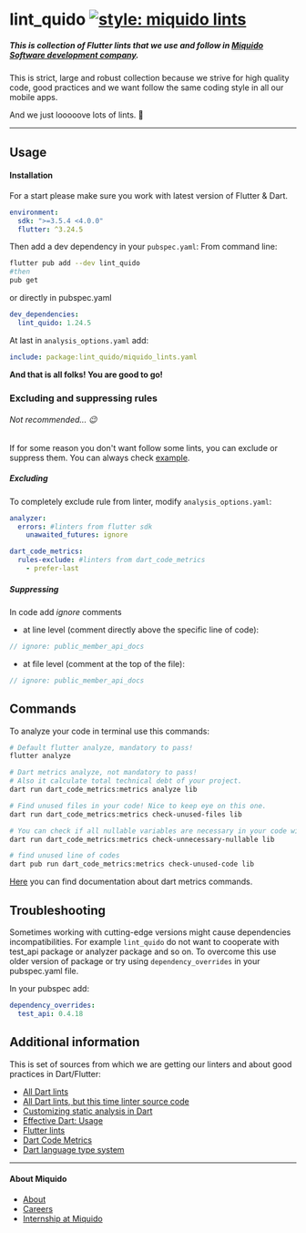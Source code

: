 <!-- 
This README describes the package. If you publish this package to pub.dev,
this README's contents appear on the landing page for your package.

For information about how to write a good package README, see the guide for
[writing package pages](https://dart.dev/guides/libraries/writing-package-pages). 

For general information about developing packages, see the Dart guide for
[creating packages](https://dart.dev/guides/libraries/create-library-packages)
and the Flutter guide for
[developing packages and plugins](https://flutter.dev/developing-packages). 
-->
# lint_quido [![style: miquido lints](https://badgen.net/badge/style/lint_quido/blue?icon=terminal)](https://github.com/miquido/lint_quido)
##### This is collection of Flutter lints that we use and follow in [Miquido Software development company](https://www.miquido.com).

This is strict, large and robust collection because we strive for high quality code, good practices and we want follow the same coding style in all our mobile apps.

And we just looooove lots of lints. :blue_heart:

---

## Usage
#### Installation
For a start please make sure you work with latest version of Flutter & Dart.
```yaml
environment:
  sdk: ">=3.5.4 <4.0.0"
  flutter: ^3.24.5
```

Then add a dev dependency in your `pubspec.yaml`:
From command line: 
```bash
flutter pub add --dev lint_quido
#then
pub get
```

or directly in pubspec.yaml

```yaml
dev_dependencies:
  lint_quido: 1.24.5
```

At last in `analysis_options.yaml` add:
```yaml
include: package:lint_quido/miquido_lints.yaml
```

**And that is all folks! You are good to go!**

### Excluding and suppressing rules
###### Not recommended... :wink:
If for some reason you don't want follow some lints, you can exclude or suppress them.
You can always check [example](/example/lib).

##### Excluding
To completely exclude rule from linter, modify `analysis_options.yaml`:
```yaml
analyzer:
  errors: #linters from flutter sdk
    unawaited_futures: ignore

dart_code_metrics:
  rules-exclude: #linters from dart_code_metrics
    - prefer-last
```

##### Suppressing
In code add _ignore_ comments
- at line level (comment directly above the specific line of code):
```dart
// ignore: public_member_api_docs
```
- at file level (comment at the top of the file):
```dart
// ignore: public_member_api_docs
```

## Commands
To analyze your code in terminal use this commands:
```sh
# Default flutter analyze, mandatory to pass!
flutter analyze

# Dart metrics analyze, not mandatory to pass!
# Also it calculate total technical debt of your project.
dart run dart_code_metrics:metrics analyze lib

# Find unused files in your code! Nice to keep eye on this one.
dart run dart_code_metrics:metrics check-unused-files lib

# You can check if all nullable variables are necessary in your code with
dart run dart_code_metrics:metrics check-unnecessary-nullable lib

# find unused line of codes
dart pub run dart_code_metrics:metrics check-unused-code lib
```

[Here](https://dcm.dev/docs/cli/) you can find documentation about dart metrics commands.

## Troubleshooting
Sometimes working with cutting-edge versions might cause dependencies incompatibilities. For example `lint_quido` do not want to cooperate with test_api package or analyzer package and so on.
To overcome this use older version of package or try using
`dependency_overrides` in your pubspec.yaml file.

In your pubspec add:
```yaml
dependency_overrides:
  test_api: 0.4.18
```

## Additional information
This is set of sources from which we are getting our linters and about good practices in Dart/Flutter:
- [All Dart lints](https://dart.dev/tools/linter-rules/all)
- [All Dart lints, but this time linter source code](https://github.com/dart-lang/sdk/blob/main/pkg/linter/example/all.yaml)
- [Customizing static analysis in Dart](https://dart.dev/tools/analysis)
- [Effective Dart: Usage](https://dart.dev/guides/language/effective-dart/usage)
- [Flutter lints](https://github.com/flutter/packages/tree/main/packages/flutter_lints)
- [Dart Code Metrics](https://dcm.dev/docs/rules/)
- [Dart language type system](https://github.com/dart-lang/language/tree/main/resources/type-system)

---
#### About Miquido
- [About](https://careers.miquido.com/about-us/)
- [Careers](https://careers.miquido.com/job-offers/)
- [Internship at Miquido](https://careers.miquido.com/internships/)